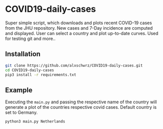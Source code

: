 # COVID19-daily-cases

Super simple script, which downloads and plots recent COVID-19 cases from the JHU repository.
New cases and 7-Day incidence are computed and displayed. User can select a country and plot up-to-date 
curves. Used for testing git and more..


## Installation


```bash
git clone https://github.com/alxschwrz/COVID19-daily-cases.git
cd COVID19-daily-cases
pip3 install -r requirements.txt
```

## Example
Executing the `main.py` and passing the respective name of the country will generate a plot of the countries respective covid cases. Default country is set to Germany.
```bash
python3 main.py Netherlands
```
